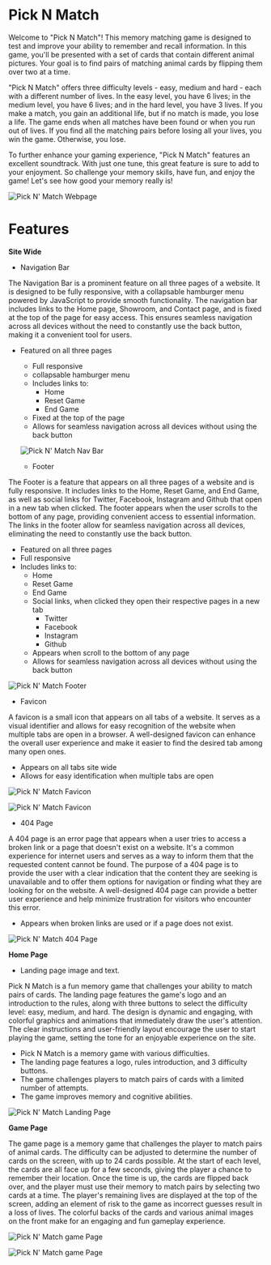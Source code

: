 # Pick N Match

Welcome to "Pick N Match"! This memory matching game is designed to test and improve your ability to remember and recall information. In this game, you'll be presented with a set of cards that contain different animal pictures. Your goal is to find pairs of matching animal cards by flipping them over two at a time.

"Pick N Match" offers three difficulty levels - easy, medium and hard - each with a different number of lives. In the easy level, you have 6 lives; in the medium level, you have 6 lives; and in the hard level, you have 3 lives. If you make a match, you gain an additional life, but if no match is made, you lose a life. The game ends when all matches have been found or when you run out of lives. If you find all the matching pairs before losing all your lives, you win the game. Otherwise, you lose.

To further enhance your gaming experience, "Pick N Match" features an excellent soundtrack. With just one tune, this great feature is sure to add to your enjoyment. So challenge your memory skills, have fun, and enjoy the game! Let's see how good your memory really is!

![Pick N' Match Webpage](/docs/images/intro.png)

# Features

**Site Wide**

- Navigation Bar

The Navigation Bar is a prominent feature on all three pages of a website. It is designed to be fully responsive, with a collapsable hamburger menu powered by JavaScript to provide smooth functionality. The navigation bar includes links to the Home page, Showroom, and Contact page, and is fixed at the top of the page for easy access. This ensures seamless navigation across all devices without the need to constantly use the back button, making it a convenient tool for users.

- Featured on all three pages
  - Full responsive
  - collapsable hamburger menu
  - Includes links to:
    - Home
    - Reset Game
    - End Game
  - Fixed at the top of the page
  - Allows for seamless navigation across all devices without using the back button

  ![Pick N' Match Nav Bar](/docs/images/navbar.png)

  - Footer

The Footer is a feature that appears on all three pages of a website and is fully responsive. It includes links to the Home, Reset Game, and End Game, as well as social links for Twitter, Facebook, Instagram and Github that open in a new tab when clicked. The footer appears when the user scrolls to the bottom of any page, providing convenient access to essential information. The links in the footer allow for seamless navigation across all devices, eliminating the need to constantly use the back button.

  - Featured on all three pages
  - Full responsive
  - Includes links to:
    - Home
    - Reset Game
    - End Game
    - Social links, when clicked they open their respective pages in a new tab
      - Twitter
      - Facebook
      - Instagram
      - Github
    - Appears when scroll to the bottom of any page
    - Allows for seamless navigation across all devices without using the back button

![Pick N' Match Footer](/docs/images/footer.png)

- Favicon

A favicon is a small icon that appears on all tabs of a website. It serves as a visual identifier and allows for easy recognition of the website when multiple tabs are open in a browser. A well-designed favicon can enhance the overall user experience and make it easier to find the desired tab among many open ones.

  - Appears on all tabs site wide
  - Allows for easy identification when multiple tabs are open

![Pick N' Match Favicon](/docs/images/favicon.png)

![Pick N' Match Favicon](/docs/images/favicon2.png)

- 404 Page

A 404 page is an error page that appears when a user tries to access a broken link or a page that doesn't exist on a website. It's a common experience for internet users and serves as a way to inform them that the requested content cannot be found. The purpose of a 404 page is to provide the user with a clear indication that the content they are seeking is unavailable and to offer them options for navigation or finding what they are looking for on the website. A well-designed 404 page can provide a better user experience and help minimize frustration for visitors who encounter this error.

  - Appears when broken links are used or if a page does not exist.

![Pick N' Match 404 Page](/docs/images/404%20not%20found.png)

**Home Page**

- Landing page image and text.

Pick N Match is a fun memory game that challenges your ability to match pairs of cards. The landing page features the game's logo and an introduction to the rules, along with three buttons to select the difficulty level: easy, medium, and hard. The design is dynamic and engaging, with colorful graphics and animations that immediately draw the user's attention. The clear instructions and user-friendly layout encourage the user to start playing the game, setting the tone for an enjoyable experience on the site.

  - Pick N Match is a memory game with various difficulties.
  - The landing page features a logo, rules introduction, and 3 difficulty buttons.
  - The game challenges players to match pairs of cards with a limited number of attempts.
  - The game improves memory and cognitive abilities.

![Pick N' Match Landing Page](/docs/images/landing%20page.png)

**Game Page**

The game page is a memory game that challenges the player to match pairs of animal cards. The difficulty can be adjusted to determine the number of cards on the screen, with up to 24 cards possible. At the start of each level, the cards are all face up for a few seconds, giving the player a chance to remember their location. Once the time is up, the cards are flipped back over, and the player must use their memory to match pairs by selecting two cards at a time. The player's remaining lives are displayed at the top of the screen, adding an element of risk to the game as incorrect guesses result in a loss of lives. The colorful backs of the cards and various animal images on the front make for an engaging and fun gameplay experience.

![Pick N' Match game Page](/docs/images/game%20start.png)

![Pick N' Match game Page](/docs/images/game%20start1.png)